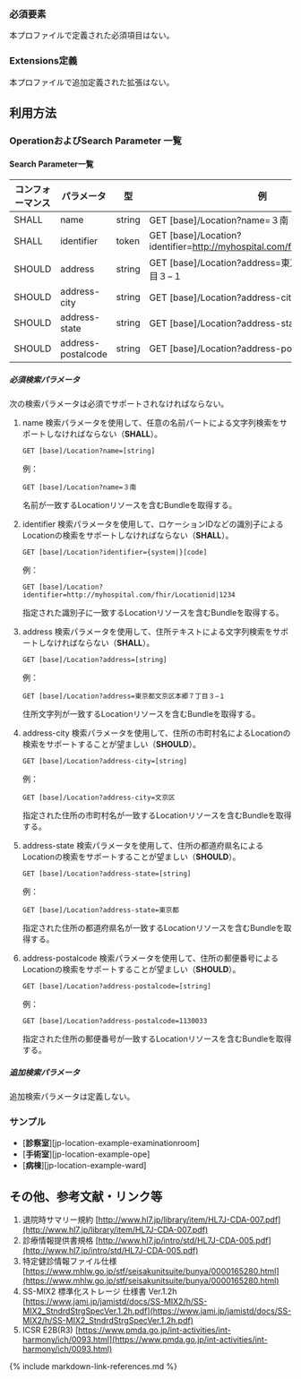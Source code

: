 
### 必須要素

 本プロファイルで定義された必須項目はない。

### Extensions定義

 本プロファイルで追加定義された拡張はない。

## 利用方法

### OperationおよびSearch Parameter 一覧

#### Search Parameter一覧

| コンフォーマンス | パラメータ    | 型     | 例                                                           |
| ---------------- | ------------- | ------ | ------------------------------------------------------------ |
| SHALL            | name | string | GET [base]/Location?name=３南 |
| SHALL            | identifier | token | GET [base]/Location?identifier=http://myhospital.com/fhir/Locationid\|1234 |
| SHOULD           | address | string | GET [base]/Location?address=東京都文京区本郷７丁目３−１ |
| SHOULD           | address-city | string | GET [base]/Location?address-city=文京区 |
| SHOULD           | address-state | string | GET [base]/Location?address-state=東京都 |
| SHOULD           | address-postalcode | string | GET [base]/Location?address-postalcode=1130033 |

##### 必須検索パラメータ

次の検索パラメータは必須でサポートされなければならない。

1. name 検索パラメータを使用して、任意の名前パートによる文字列検索をサポートしなければならない（**SHALL**）。

   ```
   GET [base]/Location?name=[string]
   ```

   例：

   ```
   GET [base]/Location?name=３南
   ```

   名前が一致するLocationリソースを含むBundleを取得する。

2. identifier 検索パラメータを使用して、ロケーションIDなどの識別子によるLocationの検索をサポートしなければならない（**SHALL**）。

   ```
   GET [base]/Location?identifier={system|}[code]
   ```

   例：

   ```
   GET [base]/Location?identifier=http://myhospital.com/fhir/Locationid|1234
   ```

   指定された識別子に一致するLocationリソースを含むBundleを取得する。


1. address 検索パラメータを使用して、住所テキストによる文字列検索をサポートしなければならない（**SHALL**）。

   ```
   GET [base]/Location?address=[string]
   ```

   例：

   ```
   GET [base]/Location?address=東京都文京区本郷７丁目３−１
   ```

   住所文字列が一致するLocationリソースを含むBundleを取得する。

2. address-city 検索パラメータを使用して、住所の市町村名によるLocationの検索をサポートすることが望ましい（**SHOULD**）。

   ```
   GET [base]/Location?address-city=[string]
   ```

   例：

   ```
   GET [base]/Location?address-city=文京区
   ```

   指定された住所の市町村名が一致するLocationリソースを含むBundleを取得する。


3. address-state 検索パラメータを使用して、住所の都道府県名によるLocationの検索をサポートすることが望ましい（**SHOULD**）。

   ```
   GET [base]/Location?address-state=[string]
   ```

   例：

   ```
   GET [base]/Location?address-state=東京都
   ```

   指定された住所の都道府県名が一致するLocationリソースを含むBundleを取得する。

4. address-postalcode 検索パラメータを使用して、住所の郵便番号によるLocationの検索をサポートすることが望ましい（**SHOULD**）。

   ```
   GET [base]/Location?address-postalcode=[string]
   ```

   例：

   ```
   GET [base]/Location?address-postalcode=1130033
   ```

   指定された住所の郵便番号が一致するLocationリソースを含むBundleを取得する。

##### 追加検索パラメータ 

追加検索パラメータは定義しない。

### サンプル
* [**診察室**][jp-location-example-examinationroom]
* [**手術室**][jp-location-example-ope]
* [**病棟**][jp-location-example-ward]

## その他、参考文献・リンク等

1. 退院時サマリー規約 [http://www.hl7.jp/library/item/HL7J-CDA-007.pdf](http://www.hl7.jp/library/item/HL7J-CDA-007.pdf)
1. 診療情報提供書規格 [http://www.hl7.jp/intro/std/HL7J-CDA-005.pdf](http://www.hl7.jp/intro/std/HL7J-CDA-005.pdf)
1. 特定健診情報ファイル仕様 [https://www.mhlw.go.jp/stf/seisakunitsuite/bunya/0000165280.html](https://www.mhlw.go.jp/stf/seisakunitsuite/bunya/0000165280.html)
1. SS-MIX2 標準化ストレージ 仕様書 Ver.1.2h [https://www.jami.jp/jamistd/docs/SS-MIX2/h/SS-MIX2_StndrdStrgSpecVer.1.2h.pdf](https://www.jami.jp/jamistd/docs/SS-MIX2/h/SS-MIX2_StndrdStrgSpecVer.1.2h.pdf)
1. ICSR E2B(R3) [https://www.pmda.go.jp/int-activities/int-harmony/ich/0093.html](https://www.pmda.go.jp/int-activities/int-harmony/ich/0093.html)

{% include markdown-link-references.md %}

